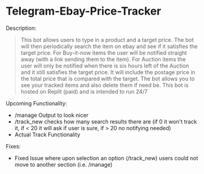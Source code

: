 # Telegram-Ebay-Price-Tracker

Description:
> This bot allows users to type in a product and a target price. The bot will then periodically search the item on ebay and see if it satisfies the target price. For Buy-it-now items the user will be notified straight away (with a link sending them to the item). For Auction items the user will only be notified when there is six hours left of the Auction and it still satisfies the target price. It will include the postage price in the total price that is compared with the target. The bot allows you to see your tracked items and also delete them if need be. This bot is hosted on Replit (paid) and is intended to run 24/7

Upcoming Functionality:
- /manage Output to look nicer
- /track_new checks how many search results there are (if 0 it won't track it, if < 20 it will ask if user is sure, if > 20 no notifying needed)
- Actual Track Functionality

Fixes:
- Fixed Issue where upon selection an option (/track_new) users could not move to another section (i.e. /manage)
